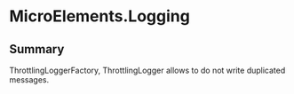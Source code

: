 # MicroElements.Logging

## Summary

ThrottlingLoggerFactory, ThrottlingLogger allows to do not write duplicated messages.